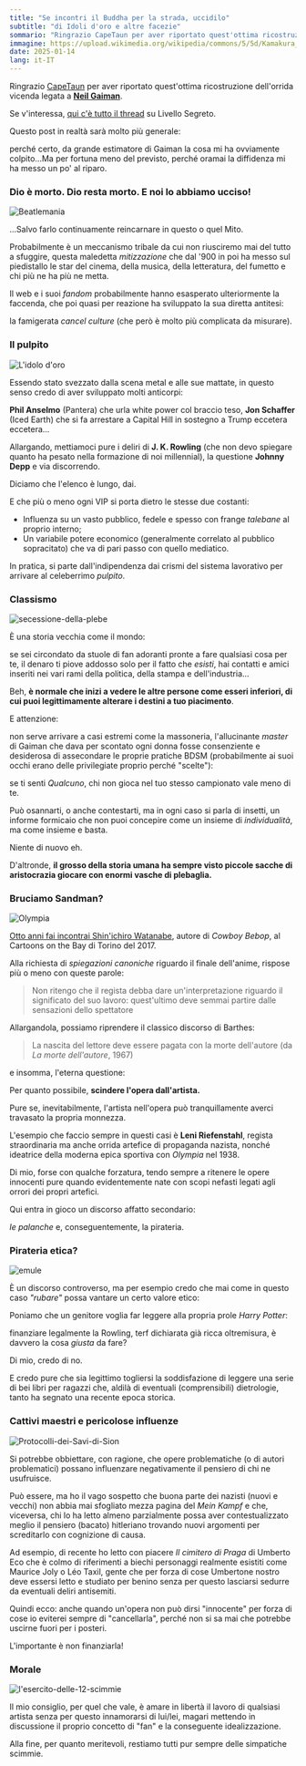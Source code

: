 ```yaml
---
title: "Se incontri il Buddha per la strada, uccidilo"
subtitle: "di Idoli d'oro e altre facezie"
sommario: "Ringrazio CapeTaun per aver riportato quest'ottima ricostruzione dell'orrida vicenda legata a Neil Gaiman. Se v'interessa, qui c'è tutto il thread su Livello Segreto..."
immagine: https://upload.wikimedia.org/wikipedia/commons/5/5d/Kamakura_Budda_Daibutsu_front_1885.jpg
date: 2025-01-14
lang: it-IT
---
```


Ringrazio [CapeTaun](https://livellosegreto.it/@capetaun) per aver riportato quest'ottima ricostruzione dell'orrida vicenda legata a [**Neil Gaiman**](https://archive.is/W1arC). 

Se v'interessa, [qui c'è tutto il thread](https://livellosegreto.it/@capetaun/113821905277209889) su Livello Segreto.

Questo post in realtà sarà molto più generale:

perché certo, da grande estimatore di Gaiman la cosa mi ha ovviamente colpito...Ma per fortuna meno del previsto, perché oramai la diffidenza mi ha messo un po' al riparo.

### Dio è morto. Dio resta morto. E noi lo abbiamo ucciso!

![Beatlemania](https://upload.wikimedia.org/wikipedia/commons/f/fa/Aankomst_Beatles_op_Schiphol%2C_publiek_met_spandoek%2C_Bestanddeelnr_916-5126.jpg)

...Salvo farlo continuamente reincarnare in questo o quel Mito.

Probabilmente è un meccanismo tribale da cui non riusciremo mai del tutto a sfuggire, questa maledetta _mitizzazione_ che dal '900 in poi ha messo sul piedistallo le star del cinema, della musica, della letteratura, del fumetto e chi più ne ha più ne metta.

Il web e i suoi _fandom_ probabilmente hanno esasperato ulteriormente la faccenda, che poi quasi per reazione ha sviluppato la sua diretta antitesi: 

la famigerata _cancel culture_ (che però è molto più complicata da misurare).

### Il pulpito

![L'idolo d'oro](https://upload.wikimedia.org/wikipedia/commons/1/13/The_Worship_of_the_Golden_Calf_%28Filippino_Lippi%29.png)

Essendo stato svezzato dalla scena metal e alle sue mattate, in questo senso credo di aver sviluppato molti anticorpi: 

**Phil Anselmo** (Pantera) che urla white power col braccio teso, **Jon Schaffer** (Iced Earth) che si fa arrestare a Capital Hill in sostegno a Trump eccetera eccetera...

Allargando, mettiamoci pure i deliri di **J. K. Rowling** (che non devo spiegare quanto ha pesato nella formazione di noi millennial), la questione **Johnny Depp** e via discorrendo.

Diciamo che l'elenco è lungo, dai. 

E che più o meno ogni VIP si porta dietro le stesse due costanti:

- Influenza su un vasto pubblico, fedele e spesso con frange _talebane_ al proprio interno; 
- Un variabile potere economico (generalmente correlato al pubblico sopracitato) che va di pari passo con quello mediatico.

In pratica, si parte dall'indipendenza dai crismi del sistema lavorativo per arrivare al celeberrimo _pulpito_.

### Classismo

![secessione-della-plebe](https://upload.wikimedia.org/wikipedia/commons/d/dd/Secessio_plebis.JPG)

È una storia vecchia come il mondo: 

se sei circondato da stuole di fan adoranti pronte a fare qualsiasi cosa per te, il denaro ti piove addosso solo per il fatto che _esisti_, hai contatti e amici inseriti nei vari rami della politica, della stampa e dell'industria...

Beh, **è normale che inizi a vedere le altre persone come esseri inferiori, di cui puoi legittimamente alterare i destini a tuo piacimento**.

E attenzione: 

non serve arrivare a casi estremi come la massoneria, l'allucinante _master_ di Gaiman che dava per scontato ogni donna fosse consenziente e desiderosa di assecondare le proprie pratiche BDSM (probabilmente ai suoi occhi erano delle privilegiate proprio perché "scelte"):

se ti senti _Qualcuno_, chi non gioca nel tuo stesso campionato vale meno di te. 

Può osannarti, o anche contestarti, ma in ogni caso si parla di insetti, un informe formicaio che non puoi concepire come un insieme di _individualità_, ma come insieme e basta. 

Niente di nuovo eh. 

D'altronde, **il grosso della storia umana ha sempre visto piccole sacche di aristocrazia giocare con enormi vasche di plebaglia.**

### Bruciamo Sandman?

![Olympia](https://upload.wikimedia.org/wikipedia/en/9/9d/Olympia_%28Part_1%29_poster.jpg)

[Otto anni fai incontrai Shin'ichiro Watanabe](/posts/ita/shinichiro-watanabe-cartoons-on-the-bay-cowboy-bebop/), autore di _Cowboy Bebop_, al Cartoons on the Bay di Torino del 2017.

Alla richiesta di _spiegazioni canoniche_ riguardo il finale dell'anime, rispose più o meno con queste parole: 

> Non ritengo che il regista debba dare un'interpretazione riguardo il significato del suo lavoro: quest'ultimo deve semmai partire dalle sensazioni dello spettatore

Allargandola, possiamo riprendere il classico discorso di Barthes: 

> La nascita del lettore deve essere pagata con la morte dell'autore 
(da _La morte dell'autore_, 1967)

e insomma, l'eterna questione: 

Per quanto possibile, **scindere l'opera dall'artista.**

Pure se, inevitabilmente, l'artista nell'opera può tranquillamente averci travasato la propria monnezza.

L'esempio che faccio sempre in questi casi è **Leni Riefenstahl**, regista straordinaria ma anche orrida artefice di propaganda nazista, nonché ideatrice della moderna epica sportiva con _Olympia_ nel 1938.

Di mio, forse con qualche forzatura, tendo sempre a ritenere le opere innocenti pure quando evidentemente nate con scopi nefasti legati agli orrori dei propri artefici.

Qui entra in gioco un discorso affatto secondario: 

_le palanche_ e, conseguentemente, la pirateria.

### Pirateria etica? 

![emule](https://upload.wikimedia.org/wikipedia/commons/4/4a/EMule_mascot.svg)

È un discorso controverso, ma per esempio credo che mai come in questo caso _"rubare"_ possa vantare un certo valore etico: 

Poniamo che un genitore voglia far leggere alla propria prole _Harry Potter_: 

finanziare legalmente la Rowling, terf dichiarata già ricca oltremisura, è davvero la cosa _giusta_ da fare? 

Di mio, credo di no. 

E credo pure che sia legittimo togliersi la soddisfazione di leggere una serie di bei libri per ragazzi che, aldilà di eventuali (comprensibili) dietrologie, tanto ha segnato una recente epoca storica.

### Cattivi maestri e pericolose influenze

![Protocolli-dei-Savi-di-Sion](https://upload.wikimedia.org/wikipedia/commons/8/8d/1912ed_TheProtocols_by_Nilus.jpg)

Si potrebbe obbiettare, con ragione, che opere problematiche (o di autori problematici) possano influenzare negativamente il pensiero di chi ne usufruisce.

Può essere, ma ho il vago sospetto che buona parte dei nazisti (nuovi e vecchi) non abbia mai sfogliato mezza pagina del _Mein Kampf_ e che, viceversa, chi lo ha letto almeno parzialmente possa aver contestualizzato meglio il pensiero (bacato) hitleriano trovando nuovi argomenti per screditarlo con cognizione di causa.

Ad esempio, di recente ho letto con piacere _Il cimitero di Praga_ di Umberto Eco che è colmo di riferimenti a biechi personaggi realmente esistiti come Maurice Joly o Léo Taxil, gente che per forza di cose Umbertone nostro deve essersi letto e studiato per benino senza per questo lasciarsi sedurre da eventuali deliri antisemiti.

Quindi ecco: anche quando un'opera non può dirsi "innocente" per forza di cose io eviterei sempre di "cancellarla", perché non si sa mai che potrebbe uscirne fuori per i posteri.

L'importante è non finanziarla!

### Morale 

![l'esercito-delle-12-scimmie](https://m.media-amazon.com/images/M/MV5BNzIxNjk1NmUtZTg0YS00YTg5LWFjM2QtZTdjNGNjYWEyM2U3XkEyXkFqcGc@._V1_FMjpg_UX1000_.jpg)

Il mio consiglio, per quel che vale, è amare in libertà il lavoro di qualsiasi artista senza per questo innamorarsi di lui/lei, magari mettendo in discussione il proprio concetto di "fan" e la conseguente idealizzazione.

Alla fine, per quanto meritevoli, restiamo tutti pur sempre delle simpatiche scimmie.

<mastodon-comments host="livellosegreto.it" user="xabacadabra" tootId="113827207222789716"></mastodon-comments>
